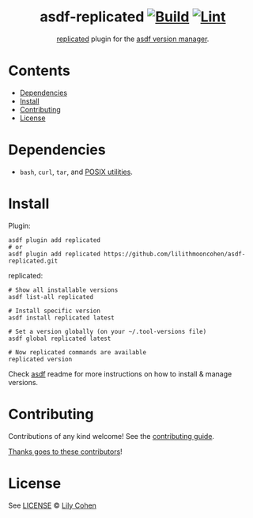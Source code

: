 <div align="center">

# asdf-replicated [![Build](https://github.com/lilithmooncohen/asdf-replicated/actions/workflows/build.yml/badge.svg)](https://github.com/lilithmooncohen/asdf-replicated/actions/workflows/build.yml) [![Lint](https://github.com/lilithmooncohen/asdf-replicated/actions/workflows/lint.yml/badge.svg)](https://github.com/lilithmooncohen/asdf-replicated/actions/workflows/lint.yml)

[replicated](https://docs.replicated.com/) plugin for the [asdf version manager](https://asdf-vm.com).

</div>

# Contents

- [Dependencies](#dependencies)
- [Install](#install)
- [Contributing](#contributing)
- [License](#license)

# Dependencies

- `bash`, `curl`, `tar`, and [POSIX utilities](https://pubs.opengroup.org/onlinepubs/9699919799/idx/utilities.html).

# Install

Plugin:

```shell
asdf plugin add replicated
# or
asdf plugin add replicated https://github.com/lilithmooncohen/asdf-replicated.git
```

replicated:

```shell
# Show all installable versions
asdf list-all replicated

# Install specific version
asdf install replicated latest

# Set a version globally (on your ~/.tool-versions file)
asdf global replicated latest

# Now replicated commands are available
replicated version
```

Check [asdf](https://github.com/asdf-vm/asdf) readme for more instructions on how to
install & manage versions.

# Contributing

Contributions of any kind welcome! See the [contributing guide](contributing.md).

[Thanks goes to these contributors](https://github.com/lilithmooncohen/asdf-replicated/graphs/contributors)!

# License

See [LICENSE](LICENSE) © [Lily Cohen](https://github.com/lilithmooncohen/)
